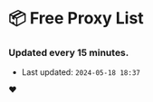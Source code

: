 # :package: Free Proxy List
### Updated every 15 minutes.

- Last updated: `2024-05-18 18:37`

:heart:
